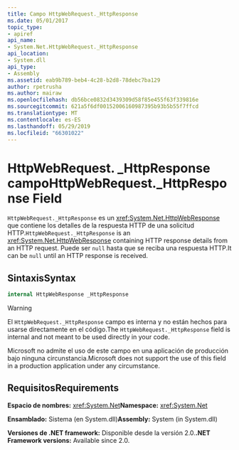 ```yaml
---
title: Campo HttpWebRequest._HttpResponse
ms.date: 05/01/2017
topic_type:
- apiref
api_name:
- System.Net.HttpWebRequest._HttpResponse
api_location:
- System.dll
api_type:
- Assembly
ms.assetid: eab9b789-beb4-4c28-b2d8-78debc7ba129
author: rpetrusha
ms.author: mairaw
ms.openlocfilehash: db56bce0832d3439309d58f85e455f63f339816e
ms.sourcegitcommit: 621a5f6df00152006160987395b93b5b55f7ffcd
ms.translationtype: MT
ms.contentlocale: es-ES
ms.lasthandoff: 05/29/2019
ms.locfileid: "66301022"
---
```

# <a name="httpwebrequesthttpresponse-field"></a><span data-ttu-id="de42d-102">HttpWebRequest. \_HttpResponse campo</span><span class="sxs-lookup"><span data-stu-id="de42d-102">HttpWebRequest.\_HttpResponse Field</span></span>

<span data-ttu-id="de42d-103">`HttpWebRequest._HttpResponse` es un <xref:System.Net.HttpWebResponse> que contiene los detalles de la respuesta HTTP de una solicitud HTTP.</span><span class="sxs-lookup"><span data-stu-id="de42d-103">`HttpWebRequest._HttpResponse` is an <xref:System.Net.HttpWebResponse> containing HTTP response details from an HTTP request.</span></span> <span data-ttu-id="de42d-104">Puede ser `null` hasta que se reciba una respuesta HTTP.</span><span class="sxs-lookup"><span data-stu-id="de42d-104">It can be `null` until an HTTP response is received.</span></span>

## <a name="syntax"></a><span data-ttu-id="de42d-105">Sintaxis</span><span class="sxs-lookup"><span data-stu-id="de42d-105">Syntax</span></span>
  
```csharp  
internal HttpWebResponse _HttpResponse
```

> [!WARNING]
> <span data-ttu-id="de42d-106">El `HttpWebRequest._HttpResponse` campo es interna y no están hechos para usarse directamente en el código.</span><span class="sxs-lookup"><span data-stu-id="de42d-106">The `HttpWebRequest._HttpResponse` field is internal and not meant to be used directly in your code.</span></span>
> 
> <span data-ttu-id="de42d-107">Microsoft no admite el uso de este campo en una aplicación de producción bajo ninguna circunstancia.</span><span class="sxs-lookup"><span data-stu-id="de42d-107">Microsoft does not support the use of this field in a production application under any circumstance.</span></span>

## <a name="requirements"></a><span data-ttu-id="de42d-108">Requisitos</span><span class="sxs-lookup"><span data-stu-id="de42d-108">Requirements</span></span>

<span data-ttu-id="de42d-109">**Espacio de nombres:** <xref:System.Net></span><span class="sxs-lookup"><span data-stu-id="de42d-109">**Namespace:** <xref:System.Net></span></span>

<span data-ttu-id="de42d-110">**Ensamblado:** Sistema (en System.dll)</span><span class="sxs-lookup"><span data-stu-id="de42d-110">**Assembly:** System (in System.dll)</span></span>

<span data-ttu-id="de42d-111">**Versiones de .NET framework:** Disponible desde la versión 2.0.</span><span class="sxs-lookup"><span data-stu-id="de42d-111">**.NET Framework versions:** Available since 2.0.</span></span>
